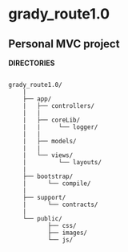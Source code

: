 grady_route1.0
==============
Personal MVC project  
--
**DIRECTORIES** 
```

grady_route1.0/
    |
    ├── app/
    |   ├── controllers/
    |   |
    |   ├── coreLib/
    |   |     └── logger/
    |   |
    |   ├── models/
    |   |
    |   └── views/
    |         └── layouts/
    |
    ├── bootstrap/
    |      └── compile/
    |
    ├── support/
    |      └── contracts/
    |
    └── public/
           ├── css/    
           ├── images/      
           └── js/    
           
           
  ```
